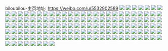 biloubilou-主页地址: https://weibo.com/u/5532902589 
![](https://wx4.sinaimg.cn/mw2000/0062ruIlly1h9kget5x26j32c0340kjl.jpg) 
![](https://wx4.sinaimg.cn/mw2000/0062ruIlly1h9kgerwo3bj32dc35shdu.jpg) 
![](https://wx4.sinaimg.cn/mw2000/0062ruIlly1h9kgev5si5j32dc35shdu.jpg) 
![](https://wx4.sinaimg.cn/mw2000/0062ruIlly1h9kgesnjoqj30zk1bewwk.jpg) 
![](https://wx4.sinaimg.cn/mw2000/0062ruIlly1h9kgf52vv2j31sc2dse81.jpg) 
![](https://wx4.sinaimg.cn/mw2000/0062ruIlly1h9kggt71zaj30zk1beqbc.jpg) 
![](https://wx4.sinaimg.cn/mw2000/0062ruIlly1h9kgf7n045j32dc35su0y.jpg) 
![](https://wx4.sinaimg.cn/mw2000/0062ruIlly1h9kgf2kupkj30zk1be7bt.jpg) 
![](https://wx4.sinaimg.cn/mw2000/0062ruIlly1h9kgf1sftqj32dc35sqv6.jpg) 
![](https://wx4.sinaimg.cn/mw2000/0062ruIlly1h9kgezcmq3j32dc35s1kz.jpg) 
![](https://wx4.sinaimg.cn/mw2000/0062ruIlly1h9kgeztvobj30zk1bewme.jpg) 
![](https://wx4.sinaimg.cn/mw2000/0062ruIlly1h9kgexb2vcj32c03407wi.jpg) 
![](https://wx4.sinaimg.cn/mw2000/0062ruIlly1h9kggaof6oj30zk1begsc.jpg) 
![](https://wx4.sinaimg.cn/mw2000/0062ruIlgy1h6se9en9bvj31sc2dsb29.jpg) 
![](https://wx4.sinaimg.cn/mw2000/0062ruIlgy1h6gkqzg95oj31au0u0wh7.jpg) 
![](https://wx4.sinaimg.cn/mw2000/0062ruIlgy1h6gkr0amz6j31ba0u0q5g.jpg) 
![](https://wx4.sinaimg.cn/mw2000/0062ruIlgy1h6gkr0wxykj31ax0u0gof.jpg) 
![](https://wx4.sinaimg.cn/mw2000/0062ruIlgy1h6gkr1p2kpj31bo0u0whd.jpg) 
![](https://wx4.sinaimg.cn/mw2000/0062ruIlly1h5wmeg6kycj30u01sy1dq.jpg) 
![](https://wx4.sinaimg.cn/mw2000/0062ruIlly1h5wmei2uuwj30u01c07ji.jpg) 
![](https://wx4.sinaimg.cn/mw2000/0062ruIlly1h5wmdzuickj30u01c0tna.jpg) 
![](https://wx4.sinaimg.cn/mw2000/0062ruIlly1h5wmej0a6hj30u01cd4di.jpg) 
![](https://wx4.sinaimg.cn/mw2000/0062ruIlly1h5wmekfdeyj30u01bxduj.jpg) 
![](https://wx4.sinaimg.cn/mw2000/0062ruIlly1h5wmelj1zpj30u01c3wua.jpg) 
![](https://wx4.sinaimg.cn/mw2000/0062ruIlly1h5wmemp4ugj30u01bftmv.jpg) 
![](https://wx4.sinaimg.cn/mw2000/0062ruIlly1h5wmeog8raj30u01bx10r.jpg) 
![](https://wx4.sinaimg.cn/mw2000/0062ruIlly1h5wmezjuxgj30u01sywwl.jpg) 
![](https://wx4.sinaimg.cn/mw2000/0062ruIlly1h5mmgbh9zdj30u012a7ag.jpg) 
![](https://wx4.sinaimg.cn/mw2000/0062ruIlly1h5kgk31pq7j30k00zk7do.jpg) 
![](https://wx4.sinaimg.cn/mw2000/0062ruIlly1h5kgk3pbtkj30u01hch8y.jpg) 
![](https://wx4.sinaimg.cn/mw2000/0062ruIlly1h5kgk415c6j30k00zkn6m.jpg) 
![](https://wx4.sinaimg.cn/mw2000/0062ruIlly1h5kgk2guy7j30k00zkguq.jpg) 
![](https://wx4.sinaimg.cn/mw2000/0062ruIlly1h5kgg72ayaj30wi1f9k37.jpg) 
![](https://wx4.sinaimg.cn/mw2000/0062ruIlly1h5kgg6nymkj30tt1ctk1p.jpg) 
![](https://wx4.sinaimg.cn/mw2000/0062ruIlly1h4q4nah9rkj30wi1gzqjp.jpg) 
![](https://wx4.sinaimg.cn/mw2000/0062ruIlly1h4q4p3k4i9j30wi1djaqd.jpg) 
![](https://wx4.sinaimg.cn/mw2000/0062ruIlly1h4q4nauyqtj30wi18ogzr.jpg) 
![](https://wx4.sinaimg.cn/mw2000/0062ruIlly1h4q4nbb9arj30wi1bx7k3.jpg) 
![](https://wx4.sinaimg.cn/mw2000/0062ruIlly1h4q4oe76q4j30u00u0gtl.jpg) 
![](https://wx4.sinaimg.cn/mw2000/0062ruIlly1h4q4nchz7lj30wi1f9nda.jpg) 
![](https://wx4.sinaimg.cn/mw2000/0062ruIlly1h4q4nbsxsfj30wi1d7nd6.jpg) 
![](https://wx4.sinaimg.cn/mw2000/0062ruIlly1h4q4ncwygaj30wi19216s.jpg) 
![](https://wx4.sinaimg.cn/mw2000/0062ruIlly1h4q4nddsa7j30wi1aah12.jpg) 
![](https://wx4.sinaimg.cn/mw2000/0062ruIlly1h4o5c0x28aj329y2hr4qp.jpg) 
![](https://wx4.sinaimg.cn/mw2000/0062ruIlly1h4o5c0bm27j31pb238qsj.jpg) 
![](https://wx4.sinaimg.cn/mw2000/0062ruIlgy1h2sfeeoqc8j30u00u0ado.jpg) 
![](https://wx4.sinaimg.cn/mw2000/0062ruIlgy1h2jypaix8nj30u0140wkn.jpg) 
![](https://wx4.sinaimg.cn/mw2000/0062ruIlgy1h2hflvsu48j30u0140dn1.jpg) 
![](https://wx4.sinaimg.cn/mw2000/0062ruIlgy1h2hflwy32oj30u0140105.jpg) 
![](https://wx4.sinaimg.cn/mw2000/0062ruIlgy1h2hflyr50jj30u0140tf5.jpg) 
![](https://wx4.sinaimg.cn/mw2000/0062ruIlgy1h2hflzpgihj30u0140n38.jpg) 
![](https://wx4.sinaimg.cn/mw2000/0062ruIlgy1h2hfm0gw4sj30fd0s7did.jpg) 
![](https://wx4.sinaimg.cn/mw2000/0062ruIlgy1h2hfm18kdij30fp0pktas.jpg) 
![](https://wx4.sinaimg.cn/mw2000/0062ruIlgy1h2hfm3282gj30u0140dns.jpg) 
![](https://wx4.sinaimg.cn/mw2000/0062ruIlgy1h2hfm4aqgcj31400u0wgp.jpg) 
![](https://wx4.sinaimg.cn/mw2000/0062ruIlgy1h1k3ovm74sj30u0140wkd.jpg) 
![](https://wx4.sinaimg.cn/mw2000/0062ruIlgy1h1k3osms46j30u0140ten.jpg) 
![](https://wx4.sinaimg.cn/mw2000/0062ruIlgy1h1k3oy4ytbj30u0140jx0.jpg) 
![](https://wx4.sinaimg.cn/mw2000/0062ruIlgy1h1k3p233u3j30u0140jxv.jpg) 
![](https://wx4.sinaimg.cn/mw2000/0062ruIlgy1h1k3p5awv6j30u0140n33.jpg) 
![](https://wx4.sinaimg.cn/mw2000/0062ruIlgy1h1k3p7a7flj30u0140jwn.jpg) 
![](https://wx4.sinaimg.cn/mw2000/0062ruIlgy1h1k3p98tnsj30u0140tek.jpg) 
![](https://wx4.sinaimg.cn/mw2000/0062ruIlgy1h1k3pbkweij30u01400yf.jpg) 
![](https://wx4.sinaimg.cn/mw2000/0062ruIlgy1h1k3pdsgjdj30u01407a9.jpg) 
![](https://wx4.sinaimg.cn/mw2000/0062ruIlly1h1f8tfvr88j30qo0zkjze.jpg) 
![](https://wx4.sinaimg.cn/mw2000/0062ruIlgy1h0uf8i5oz4j31sc2ds4qq.jpg) 
![](https://wx4.sinaimg.cn/mw2000/0062ruIlgy1h0uf8jk4qpj31sc2dsb29.jpg) 
![](https://wx4.sinaimg.cn/mw2000/0062ruIlgy1h0uf8kka1lj31sc2dse81.jpg) 
![](https://wx4.sinaimg.cn/mw2000/0062ruIlgy1h0uf8lya0lj31sc2dse81.jpg) 
![](https://wx4.sinaimg.cn/mw2000/0062ruIlgy1h0uf8n5iupj31sc2dshdt.jpg) 
![](https://wx4.sinaimg.cn/mw2000/0062ruIlgy1h0uf8o66euj31sc2dsb29.jpg) 
![](https://wx4.sinaimg.cn/mw2000/0062ruIlgy1h0uf8p6p0qj31sc2dsnpd.jpg) 
![](https://wx4.sinaimg.cn/mw2000/0062ruIlgy1h0uf8qa4nbj31sc2dsb29.jpg) 
![](https://wx4.sinaimg.cn/mw2000/0062ruIlgy1h0uf8r25thj31sc2dsb29.jpg) 
![](https://wx4.sinaimg.cn/mw2000/0062ruIlgy1h0j7u7uq3jj30u01syqcj.jpg) 
![](https://wx4.sinaimg.cn/mw2000/0062ruIlgy1h0j7uf8hfnj30u01sydqn.jpg) 
![](https://wx4.sinaimg.cn/mw2000/0062ruIlgy1h0j7ur4lwaj30u01sywpg.jpg) 
![](https://wx4.sinaimg.cn/mw2000/0062ruIlgy1h0j7v4lwrnj30u01sydo3.jpg) 
![](https://wx4.sinaimg.cn/mw2000/0062ruIlly1gzc7x4zgufj30u0140jza.jpg) 
![](https://wx4.sinaimg.cn/mw2000/0062ruIlly1gzc7x5arxij30u01c4aem.jpg) 
![](https://wx4.sinaimg.cn/mw2000/0062ruIlly1gzc7x5raozj30u01c7wj7.jpg) 
![](https://wx4.sinaimg.cn/mw2000/0062ruIlly1gzc7x694wkj30u0140n48.jpg) 
![](https://wx4.sinaimg.cn/mw2000/0062ruIlly1gzc7x4euxaj30u014045f.jpg) 
![](https://wx4.sinaimg.cn/mw2000/0062ruIlly1gzc7x6qy21j30u0140tfl.jpg) 
![](https://wx4.sinaimg.cn/mw2000/0062ruIlly1gzc7x7aw5qj30u0140jyg.jpg) 
![](https://wx4.sinaimg.cn/mw2000/0062ruIlly1gzc7x7viu4j30u0140gsw.jpg) 
![](https://wx4.sinaimg.cn/mw2000/0062ruIlly1gzc7x8fe98j30u0140n4o.jpg) 
![](https://wx4.sinaimg.cn/mw2000/0062ruIlly1gyz9wuh2upj30k80stwis.jpg) 
![](https://wx4.sinaimg.cn/mw2000/0062ruIlly1gyz9wu0p0kj30i40qkn0g.jpg) 
![](https://wx4.sinaimg.cn/mw2000/0062ruIlly1gyxaf2esxtj31sc1iu1kx.jpg) 
![](https://wx4.sinaimg.cn/mw2000/0062ruIlly1gyxaf5zx31j31sc2dsnpe.jpg) 
![](https://wx4.sinaimg.cn/mw2000/0062ruIlly1gyxafb2edhj31sc2dsu0x.jpg) 
![](https://wx4.sinaimg.cn/mw2000/0062ruIlly1gyxafbj9gej30wi1g0ti7.jpg) 
![](https://wx4.sinaimg.cn/mw2000/0062ruIlly1gyxaf1dum3j30wi1fowmk.jpg) 
![](https://wx4.sinaimg.cn/mw2000/0062ruIlly1gyxafc34ylj30wi1g0tga.jpg) 
![](https://wx4.sinaimg.cn/mw2000/0062ruIlly1gyxaff98j3j31sc2dsu0x.jpg) 
![](https://wx4.sinaimg.cn/mw2000/0062ruIlly1gyxaflz8ghj31sc2dsb2a.jpg) 
![](https://wx4.sinaimg.cn/mw2000/0062ruIlly1gyxafs3go5j31sc2dsu0x.jpg) 
![](https://wx4.sinaimg.cn/mw2000/0062ruIlly1gytp2xnteej31sc2ds4qq.jpg) 
![](https://wx4.sinaimg.cn/mw2000/0062ruIlly1gytp2zcdj8j31sc2ds7wi.jpg) 
![](https://wx4.sinaimg.cn/mw2000/0062ruIlly1gytp31g3rwj31sc2ds7wi.jpg) 
![](https://wx4.sinaimg.cn/mw2000/0062ruIlly1gytp33awpkj31sc2ds4qq.jpg) 
![](https://wx4.sinaimg.cn/mw2000/0062ruIlly1gytp35ong9j31sc2ds4qq.jpg) 
![](https://wx4.sinaimg.cn/mw2000/0062ruIlly1gytp388jigj31sc2ds4qq.jpg) 
![](https://wx4.sinaimg.cn/mw2000/0062ruIlly1gytp3aqvudj31sc2ds1ky.jpg) 
![](https://wx4.sinaimg.cn/mw2000/0062ruIlly1gytp3bno5qj31sc2dshdt.jpg) 
![](https://wx4.sinaimg.cn/mw2000/0062ruIlgy1gwk6smld9vj30u014045w.jpg) 
![](https://wx4.sinaimg.cn/mw2000/0062ruIlgy1gwk6snek3yj30u0140wlr.jpg) 
![](https://wx4.sinaimg.cn/mw2000/0062ruIlgy1gwk6so6d31j30u0140wlr.jpg) 
![](https://wx4.sinaimg.cn/mw2000/0062ruIlgy1gwk6soudxcj30u0140tg5.jpg) 
![](https://wx4.sinaimg.cn/mw2000/0062ruIlgy1gwk6sptploj30u02b0ar8.jpg) 
![](https://wx4.sinaimg.cn/mw2000/0062ruIlgy1gwk6sqibgdj30u0140465.jpg) 
![](https://wx4.sinaimg.cn/mw2000/0062ruIlgy1gv6z2ykpmgj61sc2ds1ky02.jpg) 
![](https://wx4.sinaimg.cn/mw2000/0062ruIlgy1gv6z33wsgqj61sc2ds1ky02.jpg) 
![](https://wx4.sinaimg.cn/mw2000/0062ruIlgy1gv6z4oqwkrj61sc2ds1ky02.jpg) 
![](https://wx4.sinaimg.cn/mw2000/0062ruIlgy1gv6z2qe572j61sc2dsx6p02.jpg) 
![](https://wx4.sinaimg.cn/mw2000/0062ruIlgy1gv6z3ceh0pj61sc2ds1ky02.jpg) 
![](https://wx4.sinaimg.cn/mw2000/0062ruIlgy1gv6z3ien6qj61sc2dsx6p02.jpg) 
![](https://wx4.sinaimg.cn/mw2000/0062ruIlgy1gv18ag0s5cj60u014012w02.jpg) 
![](https://wx4.sinaimg.cn/mw2000/0062ruIlgy1guptx6c8bmj60u016ttfr02.jpg) 
![](https://wx4.sinaimg.cn/mw2000/0062ruIlly1gu0biwl8wbj30wi1g011r.jpg) 
![](https://wx4.sinaimg.cn/mw2000/0062ruIlly1gu0bivb4mfj30wi1g6qbi.jpg) 
![](https://wx4.sinaimg.cn/mw2000/0062ruIlly1gu0bix6t5qj30wi1fyn6m.jpg) 
![](https://wx4.sinaimg.cn/mw2000/0062ruIlly1gu0biwvrw5j30w71gb47i.jpg) 
![](https://wx4.sinaimg.cn/mw2000/0062ruIlly1gu0biuteogj30wi1fr47d.jpg) 
![](https://wx4.sinaimg.cn/mw2000/0062ruIlly1gu0biw399ej30wd1g7qbp.jpg) 
![](https://wx4.sinaimg.cn/mw2000/0062ruIlly1gtwgz33dl1j30wi1ycqv5.jpg) 
![](https://wx4.sinaimg.cn/mw2000/0062ruIlly1gtwgzb3yeqj30wi1ycu0x.jpg) 
![](https://wx4.sinaimg.cn/mw2000/0062ruIlly1gtwgziyun1j30wi1ycu0x.jpg) 
![](https://wx4.sinaimg.cn/mw2000/0062ruIlly1gtwgzeniw2j30wi1ycnpd.jpg) 
![](https://wx4.sinaimg.cn/mw2000/0062ruIlly1gtwgz73hn7j30wi1ycx6p.jpg) 
![](https://wx4.sinaimg.cn/mw2000/0062ruIlly1gtwgzo1022j30wi1yc7wi.jpg) 
![](https://wx4.sinaimg.cn/mw2000/0062ruIlly1gsupq3lgdoj31sc2dshdt.jpg) 
![](https://wx4.sinaimg.cn/mw2000/0062ruIlly1gsupq9fdldj31sc2dsnpd.jpg) 
![](https://wx4.sinaimg.cn/mw2000/0062ruIlgy1gr7oy18kddj30u0140gt0.jpg) 
![](https://wx4.sinaimg.cn/mw2000/0062ruIlgy1gr7oy2oy5hj30u0140jyp.jpg) 
![](https://wx4.sinaimg.cn/mw2000/0062ruIlgy1gr7oy5ew33j30u0140tgc.jpg) 
![](https://wx4.sinaimg.cn/mw2000/0062ruIlgy1gplfenqyouj30u0140gtu.jpg) 
![](https://wx4.sinaimg.cn/mw2000/0062ruIlgy1gplfemrv32j30u0140jz8.jpg) 
![](https://wx4.sinaimg.cn/mw2000/0062ruIlly1gp7g44tr0uj30wi1ychdt.jpg) 

